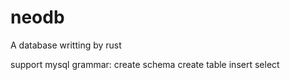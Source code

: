 # neodb
A database writting by rust  

support mysql grammar:
create schema
create table
insert 
select 
